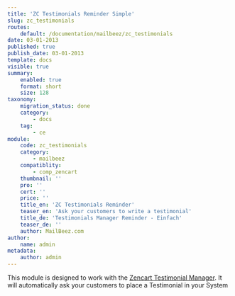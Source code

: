 ```yaml
---
title: 'ZC Testimonials Reminder Simple'
slug: zc_testimonials
routes:
    default: /documentation/mailbeez/zc_testimonials
date: 03-01-2013
published: true
publish_date: 03-01-2013
template: docs
visible: true
summary:
    enabled: true
    format: short
    size: 128
taxonomy:
    migration_status: done
    category:
        - docs
    tag:
        - ce
module:
    code: zc_testimonials
    category:
        - mailbeez
    compatiblity:
        - comp_zencart
    thumbnail: ''
    pro: ''
    cert: ''
    price: ''
    title_en: 'ZC Testimonials Reminder'
    teaser_en: 'Ask your customers to write a testimonial'
    title_de: 'Testimonials Manager Reminder - Einfach'
    teaser_de: ''
    author: MailBeez.com
author:
    name: admin
metadata:
    author: admin
---
```


This module is designed to work with the [Zencart Testimonial Manager](http://www.zen-cart.com/downloads.php?do=file&id=299). It will automatically ask your customers to place a Testimonial in your System
